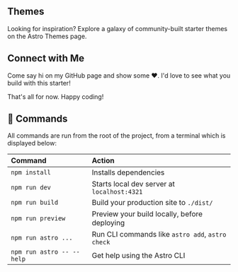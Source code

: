 ## Themes

Looking for inspiration? Explore a galaxy of community-built starter themes on the Astro Themes page. 

## Connect with Me

Come say hi on my GitHub page and show some ❤️. I'd love to see what you build with this starter!

That's all for now. Happy coding!


## 🧞 Commands

All commands are run from the root of the project, from a terminal which is displayed below:

| Command                   | Action                                           |
| :------------------------ | :----------------------------------------------- |
| `npm install`             | Installs dependencies                            |
| `npm run dev`             | Starts local dev server at `localhost:4321`      |
| `npm run build`           | Build your production site to `./dist/`          |
| `npm run preview`         | Preview your build locally, before deploying     |
| `npm run astro ...`       | Run CLI commands like `astro add`, `astro check` |
| `npm run astro -- --help` | Get help using the Astro CLI                     |
 
 
